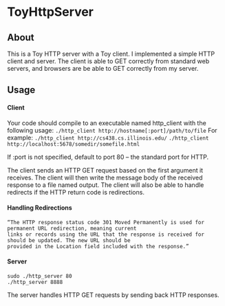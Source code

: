 # ToyHttpServer
## About
This is a Toy HTTP server with a Toy client. I implemented a simple HTTP client and server. The client is able to GET correctly from standard web servers, and browsers are be able to GET correctly from my server.

## Usage
#### Client
Your code should compile to an executable named http_client with the following usage:
`./http_client http://hostname[:port]/path/to/file`
For example:
`./http_client http://cs438.cs.illinois.edu/`
`./http_client http://localhost:5678/somedir/somefile.html`

If :port is not specified, default to port 80 – the standard port for HTTP.

The client sends an HTTP GET request based on the first argument it receives. The client will then
write the message body of the received response to a file named output. The client will also be able to handle redirects if the HTTP return code is redirections.

#### Handling Redirections
```
“The HTTP response status code 301 Moved Permanently is used for permanent URL redirection, meaning current
links or records using the URL that the response is received for should be updated. The new URL should be
provided in the Location field included with the response.”
```

#### Server
```
sudo ./http_server 80
./http_server 8888
```
The server handles HTTP GET requests by sending back HTTP responses.